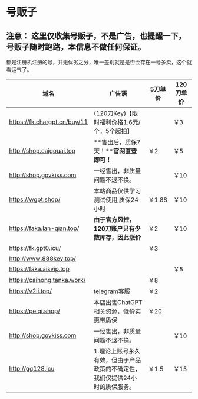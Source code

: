 # 号贩子

##  注意： 这里仅收集号贩子，不是广告，也提醒一下，**号贩子随时跑路**，本信息不做任何保证。

都是注册机注册的号，并无优劣之分，唯一差别就是是否会存在一号多卖，这个就看运气了。


| 域名                         | 广告语                                                       | 5刀单价 | 120刀单价 |
| ---------------------------- | ------------------------------------------------------------ | ------- | --------- |
| https://fk.chargpt.cn/buy/11 | (120刀Key)【限时福利价格1.6元/个，5个起拍】                  |         | ￥3       |
| http://shop.caigouai.top     | **售出后，质保7天！****官网直登即可！**                      | ￥2     | ￥5       |
| http://shop.govkiss.com      | 一经售出，非质量问题不退不换。                               |         | ￥10      |
| https://wgpt.shop/           | 本站商品仅供学习测试使用,质保24小时                          | ￥1.88  | ￥10      |
| https://faka.lan-qian.top/   | **由于官方风控，120刀账户只有少数库存，因此涨价**            | ￥2     | ￥10      |
| https://fk.gpt0.icu/         |                                                              | ￥3     |           |
| http://www.888key.top/       |                                                              |         |           |
| https://faka.aisvip.top      |                                                              |         | ￥5       |
| https://caihong.tanka.work/  |                                                              | ￥8     |           |
| https://v2li.top/            | telegram客服                                                 | ￥2     |           |
| https://peiqi.shop/          | 本店出售ChatGPT相关资源，低价实惠带质保                      | ￥20    |           |
| http://shop.govkiss.com      | 一经售出，非质量问题不退不换。                               |         | ￥10      |
| http://gg128.icu             | 1.理论上账号永久有效，但由于产品政策的不确定性，我们仅提供24小时的质保服务。 | ￥1.5   | ￥15      |




 

 